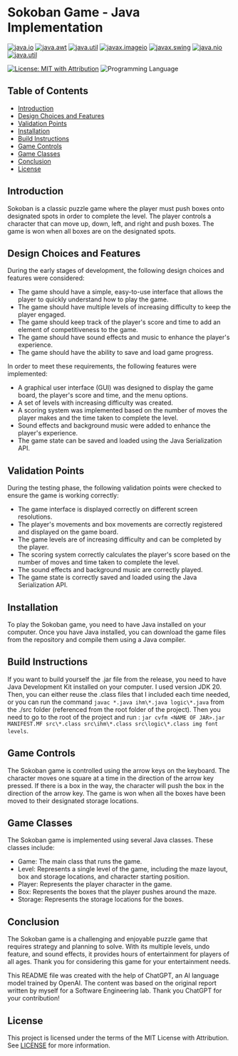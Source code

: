 # Sokoban Game - Java Implementation

[![java.io](https://img.shields.io/badge/Dependency-java.io-blue)](https://docs.oracle.com/en/java/javase/16/docs/api/java.base/java/io/package-summary.html)  [![java.awt](https://img.shields.io/badge/Dependency-java.awt-green)](https://docs.oracle.com/en/java/javase/16/docs/api/java.desktop/java/awt/package-summary.html)  [![java.util](https://img.shields.io/badge/Dependency-java.util-orange)](https://docs.oracle.com/en/java/javase/16/docs/api/java.base/java/util/package-summary.html)  [![javax.imageio](https://img.shields.io/badge/Dependency-javax.imageio-purple)](https://docs.oracle.com/en/java/javase/16/docs/api/java.desktop/javax/imageio/package-summary.html)  [![javax.swing](https://img.shields.io/badge/Dependency-javax.swing-yellow)](https://docs.oracle.com/en/java/javase/16/docs/api/java.desktop/javax/swing/package-summary.html)  [![java.nio](https://img.shields.io/badge/Dependency-java.nio-red)](https://docs.oracle.com/en/java/javase/16/docs/api/java.base/java/nio/package-summary.html)  [![java.util](https://img.shields.io/badge/Dependency-java.util-orange)](https://docs.oracle.com/en/java/javase/16/docs/api/java.base/java/util/package-summary.html)


[![License: MIT with Attribution](https://img.shields.io/badge/License-MIT%20with%20Attribution-green.svg)](https://opensource.org/licenses/MIT-0) ![Programming Language](https://img.shields.io/badge/Language-Java-blue) 

## Table of Contents

- [Introduction](#Introduction)
- [Design Choices and Features](#Design)
- [Validation Points](#Validation)
- [Installation](#Installation)
- [Build Instructions](#Build-Instructions)
- [Game Controls](#Game-Controls)
- [Game Classes](#Game-Classes)
- [Conclusion](#Conclusion)
- [License](#license)

## Introduction

Sokoban is a classic puzzle game where the player must push boxes onto designated spots in order to complete the level. The player controls a character that can move up, down, left, and right and push boxes. The game is won when all boxes are on the designated spots.

## Design Choices and Features

During the early stages of development, the following design choices and features were considered:

- The game should have a simple, easy-to-use interface that allows the player to quickly understand how to play the game.
- The game should have multiple levels of increasing difficulty to keep the player engaged.
- The game should keep track of the player's score and time to add an element of competitiveness to the game.
- The game should have sound effects and music to enhance the player's experience.
- The game should have the ability to save and load game progress.

In order to meet these requirements, the following features were implemented:

- A graphical user interface (GUI) was designed to display the game board, the player's score and time, and the menu options.
- A set of levels with increasing difficulty was created.
- A scoring system was implemented based on the number of moves the player makes and the time taken to complete the level.
- Sound effects and background music were added to enhance the player's experience.
- The game state can be saved and loaded using the Java Serialization API.

## Validation Points

During the testing phase, the following validation points were checked to ensure the game is working correctly:

- The game interface is displayed correctly on different screen resolutions.
- The player's movements and box movements are correctly registered and displayed on the game board.
- The game levels are of increasing difficulty and can be completed by the player.
- The scoring system correctly calculates the player's score based on the number of moves and time taken to complete the level.
- The sound effects and background music are correctly played.
- The game state is correctly saved and loaded using the Java Serialization API.

## Installation

To play the Sokoban game, you need to have Java installed on your computer. Once you have Java installed, you can download the game files from the repository and compile them using a Java compiler.

## Build Instructions
If you want to build yourself the .jar file from the release, you need to have Java Development Kit installed on your computer. I used version JDK 20. Then, you can either reuse the .class files that I included each time needed, or you can run the command `javac *.java ihm\*.java logic\*.java` from the ./src folder (referenced from the root folder of the project).
Then you need to go to the root of the project and run : `jar cvfm <NAME OF JAR>.jar MANIFEST.MF src\*.class src\ihm\*.class src\logic\*.class img font levels`.

## Game Controls

The Sokoban game is controlled using the arrow keys on the keyboard. The character moves one square at a time in the direction of the arrow key pressed. If there is a box in the way, the character will push the box in the direction of the arrow key. The game is won when all the boxes have been moved to their designated storage locations.

## Game Classes

The Sokoban game is implemented using several Java classes. These classes include:

- Game: The main class that runs the game.
- Level: Represents a single level of the game, including the maze layout, box and storage locations, and character starting position.
- Player: Represents the player character in the game.
- Box: Represents the boxes that the player pushes around the maze.
- Storage: Represents the storage locations for the boxes.

## Conclusion

The Sokoban game is a challenging and enjoyable puzzle game that requires strategy and planning to solve. With its multiple levels, undo feature, and sound effects, it provides hours of entertainment for players of all ages. Thank you for considering this game for your entertainment needs.

This README file was created with the help of ChatGPT, an AI language model trained by OpenAI. The content was based on the original report written by myself for a Software Engineering lab. Thank you ChatGPT for your contribution!

## License

This project is licensed under the terms of the MIT License with Attribution. See [LICENSE](LICENSE) for more information.
